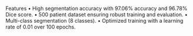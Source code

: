Features
	•	High segmentation accuracy with 97.06% accuracy and 96.78% Dice score.
	•	500 patient dataset ensuring robust training and evaluation.
	•	Multi-class segmentation (8 classes).
	•	Optimized training with a learning rate of 0.01 over 100 epochs.
